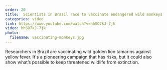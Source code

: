 ```yaml
---
order: 20
title:  Scientists in Brazil race to vaccinate endangered wild monkeys
categories: video
link: https://www.youtube.com/watch?v=hhSO7kJ-7jk
video: hhSO7kJ-7jk
photo:
  filename: vaccinating-monkeys.jpg
---
```


Researchers in Brazil are vaccinating wild golden lion tamarins against yellow fever. It's a pioneering campaign that has risks, but it could also show what’s possible to keep threatened wildlife from extinction.